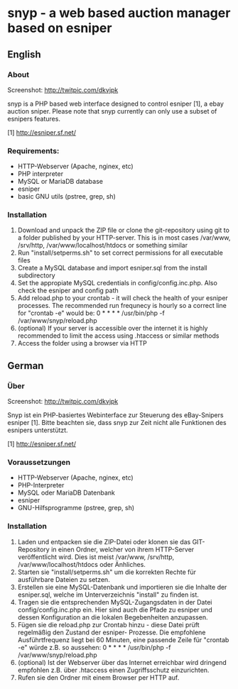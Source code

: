 # snyp - a web based auction manager based on esniper

## English

### About

Screenshot: http://twitpic.com/dkvjpk

snyp is a PHP based web interface designed to control esniper [1], a ebay auction sniper. Please note
that snyp currently can only use a subset of esnipers features.

[1] http://esniper.sf.net/

### Requirements:

* HTTP-Webserver (Apache, nginex, etc)
* PHP interpreter
* MySQL or MariaDB database
* esniper
* basic GNU utils (pstree, grep, sh)

### Installation

1. Download and unpack the ZIP file or clone the git-repository using git to a folder published by 
   your HTTP-server. This is in most cases /var/www, /srv/http, /var/www/localhost/htdocs or 
   something similar
2. Run "install/setperms.sh" to set correct permissions for all executable files
3. Create a MySQL database and import esniper.sql from the install subdirectory
4. Set the appropiate MySQL credentials in config/config.inc.php. Also check the esniper and config path
5. Add reload.php to your crontab - it will check the health of your esniper processes. The
   recommended run frequnecy is hourly so a correct line for "crontab -e" would be:
   0 * * * * /usr/bin/php -f /var/www/snyp/reload.php
6. (optional) If your server is accessible over the internet it is highly recommended to
   limit the access using .htaccess or similar methods
7. Access the folder using a browser via HTTP

## German

### Über

Screenshot: http://twitpic.com/dkvjpk

Snyp ist ein PHP-basiertes Webinterface zur Steuerung des eBay-Snipers esniper [1]. Bitte beachten sie,
dass snyp zur Zeit nicht alle Funktionen des esnipers unterstützt.

[1] http://esniper.sf.net/

### Voraussetzungen

* HTTP-Webserver (Apache, nginex, etc)
* PHP-Interpreter
* MySQL oder MariaDB Datenbank
* esniper
* GNU-Hilfsprogramme (pstree, grep, sh)

### Installation

1. Laden und entpacken sie die ZIP-Datei oder klonen sie das GIT-Repository in einen Ordner, welcher
   von ihrem HTTP-Server veröffentlicht wird. Dies ist meist /var/www, /srv/http,
   /var/www/localhost/htdocs oder Änhliches.
2. Starten sie "install/setperms.sh" um die korrekten Rechte für ausführbare Dateien zu setzen.
3. Erstellen sie eine MySQL-Datenbank und importieren sie die Inhalte der esniper.sql, welche im
   Unterverzeichnis "install" zu finden ist.
4. Tragen sie die entsprechenden MySQL-Zugangsdaten in der Datei config/config.inc.php ein. Hier sind auch die
   Pfade zu esniper und dessen Konfiguration an die lokalen Begebenheiten anzupassen.
5. Fügen sie die reload.php zur Crontab hinzu - diese Datei prüft regelmäßig den Zustand der esniper-
   Prozesse. Die empfohlene Ausführtfrequenz liegt bei 60 Minuten, eine passende Zeile für "crontab -e"
   würde z.B. so aussehen:
   0 * * * * /usr/bin/php -f /var/www/snyp/reload.php
6. (optional) Ist der Webserver über das Internet erreichbar wird dringend empfohlen z.B. über .htaccess
   einen Zugriffsschutz einzurichten.
7. Rufen sie den Ordner mit einem Browser per HTTP auf.
